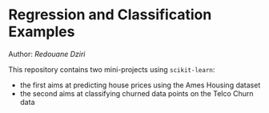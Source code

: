 # Regression and Classification Examples

Author: *Redouane Dziri*

This repository contains two mini-projects using `scikit-learn`:

- the first aims at predicting house prices using the Ames Housing dataset
- the second aims at classifying churned data points on the Telco Churn data
